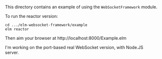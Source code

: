 This directory contains an example of using the `WebSocketFramework` module.

To run the reactor version:

    cd .../elm-websocket-framework/example
    elm reactor
    
Then aim your browser at http://localhost:8000/Example.elm

I'm working on the port-based real WebSocket version, with Node.JS server.
